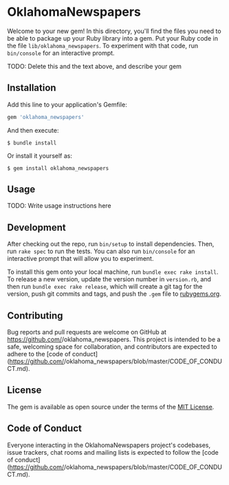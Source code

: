 # OklahomaNewspapers

Welcome to your new gem! In this directory, you'll find the files you need to be able to package up your Ruby library into a gem. Put your Ruby code in the file `lib/oklahoma_newspapers`. To experiment with that code, run `bin/console` for an interactive prompt.

TODO: Delete this and the text above, and describe your gem

## Installation

Add this line to your application's Gemfile:

```ruby
gem 'oklahoma_newspapers'
```

And then execute:

    $ bundle install

Or install it yourself as:

    $ gem install oklahoma_newspapers

## Usage

TODO: Write usage instructions here

## Development

After checking out the repo, run `bin/setup` to install dependencies. Then, run `rake spec` to run the tests. You can also run `bin/console` for an interactive prompt that will allow you to experiment.

To install this gem onto your local machine, run `bundle exec rake install`. To release a new version, update the version number in `version.rb`, and then run `bundle exec rake release`, which will create a git tag for the version, push git commits and tags, and push the `.gem` file to [rubygems.org](https://rubygems.org).

## Contributing

Bug reports and pull requests are welcome on GitHub at https://github.com/<github username>/oklahoma_newspapers. This project is intended to be a safe, welcoming space for collaboration, and contributors are expected to adhere to the [code of conduct](https://github.com/<github username>/oklahoma_newspapers/blob/master/CODE_OF_CONDUCT.md).


## License

The gem is available as open source under the terms of the [MIT License](https://opensource.org/licenses/MIT).

## Code of Conduct

Everyone interacting in the OklahomaNewspapers project's codebases, issue trackers, chat rooms and mailing lists is expected to follow the [code of conduct](https://github.com/<github username>/oklahoma_newspapers/blob/master/CODE_OF_CONDUCT.md).
